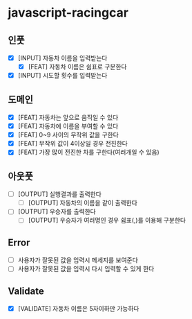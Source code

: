 # javascript-racingcar

## 인풋

- [x] [INPUT] 자동차 이름을 입력받는다
  - [x] [FEAT] 자동차 이름은 쉼표로 구분한다
- [x] [INPUT] 시도할 횟수를 입력받는다

## 도메인

- [x] [FEAT] 자동차는 앞으로 움직일 수 있다
- [x] [FEAT] 자동차에 이름을 부여할 수 있다
- [x] [FEAT] 0~9 사이의 무작위 값을 구한다
- [x] [FEAT] 무작위 값이 4이상일 경우 전진한다
- [x] [FEAT] 가장 많이 전진한 차를 구한다(여러개일 수 있음)

## 아웃풋

- [ ] [OUTPUT] 실행결과를 출력한다
  - [ ] [OUTPUT] 자동차의 이름을 같이 출력한다
- [ ] [OUTPUT] 우승자를 출력한다
  - [ ] [OUTPUT] 우승자가 여러명인 경우 쉼표(,)를 이용해 구분한다

## Error

- [ ] 사용자가 잘못된 값을 입력시 메세지를 보여준다
- [ ] 사용자가 잘못된 값을 입력시 다시 입력할 수 있게 한다

## Validate

- [x] [VALIDATE] 자동차 이름은 5자이하만 가능하다
